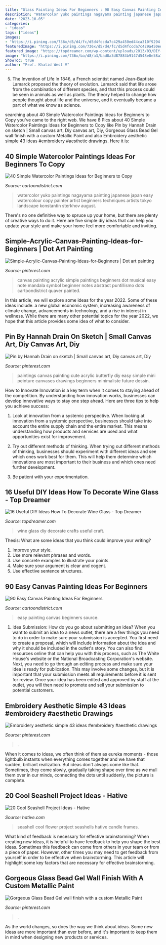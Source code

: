 ```yaml
---
title: "Glass Painting Ideas For Beginners : 90 Easy Canvas Painting Ideas For Beginners"
description: "Watercolor yuko paintings nagayama painting japanese japan easy watercolour copy painter artist beginners techniques artists tokyo landscape konstantin sterkhov august"
date: "2023-10-05"
categories:
- "ideas"
tags: ["ideas"]
images:
- "https://i.pinimg.com/736x/d5/d4/fc/d5d4fccda7c429a450ed44ca310f9294.jpg"
featuredImage: "https://i.pinimg.com/736x/d5/d4/fc/d5d4fccda7c429a450ed44ca310f9294.jpg"
featured_image: "https://topdreamer.com/wp-content/uploads/2013/03/DIY-Wine-Glass-5.jpg"
image: "https://i.pinimg.com/736x/ba/d8/a3/bad8a3d87884b9147d548e0e58a17271.jpg"
ShowToc: true
author: "Prof. Khalid West V"
---
```



5. The Invention of Life
In 1846, a French scientist named Jean-Baptiste Lamarck proposed the theory of evolution. Lamarck said that life arose from the combination of different species, and that this process could be seen in animals as well as plants. The theory helped to change how people thought about life and the universe, and it eventually became a part of what we know as science.

	

		
searching about 40 Simple Watercolor Paintings Ideas for Beginners to Copy you've came to the right web. We have 8 Pics about 40 Simple Watercolor Paintings Ideas for Beginners to Copy like Pin by Hannah Drain on sketch | Small canvas art, Diy canvas art, Diy, Gorgeous Glass Bead Gel wall finish with a custom Metallic Paint and also Embroidery aesthetic simple 43 ideas #embroidery #aesthetic drawings. Here it is:
		
    
## 40 Simple Watercolor Paintings Ideas For Beginners To Copy

<img loading=lazy src="http://www.cartoondistrict.com/wp-content/uploads/2018/12/Simple-Watercolor-Paintings-Ideas-for-Beginners-to-Copy14.jpg" onerror="this.onerror=null;this.src='https://tse3.mm.bing.net/th?id=OIP.RslgH-a7PP2H3iGL6wp4DAHaKC&amp;pid=15.1';" alt="40 Simple Watercolor Paintings Ideas for Beginners to Copy">

_Source: cartoondistrict.com_

>watercolor yuko paintings nagayama painting japanese japan easy watercolour copy painter artist beginners techniques artists tokyo landscape konstantin sterkhov august. 

	

There's no one definitive way to spruce up your home, but there are plenty of creative ways to do it. Here are five simple diy ideas that can help you update your style and make your home feel more comfortable and inviting.

    
## Simple-Acrylic-Canvas-Painting-Ideas-for-Beginners | Dot Art Painting

<img loading=lazy src="https://i.pinimg.com/736x/d5/d4/fc/d5d4fccda7c429a450ed44ca310f9294.jpg" onerror="this.onerror=null;this.src='https://tse1.mm.bing.net/th?id=OIP.fXcX0kVbilxeK3o5I0-kcAHaJ4&amp;pid=15.1';" alt="Simple-Acrylic-Canvas-Painting-Ideas-for-Beginners | Dot art painting">

_Source: pinterest.com_

>canvas painting acrylic simple paintings beginners dot musical easy note mandala symbol beginner notes abstract puntillismo dots cartoondistrict quaver painted. 

	

In this article, we will explore some ideas for the year 2022. Some of these ideas include: a new global economic system, increasing awareness of climate change, advancements in technology, and a rise in interest in wellness. While there are many other potential topics for the year 2022, we hope that this article provides some idea of what to consider.

    
## Pin By Hannah Drain On Sketch | Small Canvas Art, Diy Canvas Art, Diy

<img loading=lazy src="https://i.pinimg.com/736x/ba/d8/a3/bad8a3d87884b9147d548e0e58a17271.jpg" onerror="this.onerror=null;this.src='https://tse2.mm.bing.net/th?id=OIP.3OKrGZgl4qSglEmke1o4DQHaOs&amp;pid=15.1';" alt="Pin by Hannah Drain on sketch | Small canvas art, Diy canvas art, Diy">

_Source: pinterest.com_

>paintings canvas painting cute acrylic butterfly diy easy simple mini peinture canvases drawings beginners minimaliste future dessin. 

	

How to Innovate
Innovation is a key term when it comes to staying ahead of the competition. By understanding how innovation works, businesses can develop innovative ways to stay one step ahead. Here are three tips to help you achieve success:
1. Look at innovation from a systemic perspective. When looking at innovation from a systemic perspective, businesses should take into account the entire supply chain and the entire market. This means understanding how products and services are used and what opportunities exist for improvement.

2. Try out different methods of thinking. When trying out different methods of thinking, businesses should experiment with different ideas and see which ones work best for them. This will help them determine which innovations are most important to their business and which ones need further development.

3. Be patient with your experimentation.

    
## 16 Useful DIY Ideas How To Decorate Wine Glass - Top Dreamer

<img loading=lazy src="https://topdreamer.com/wp-content/uploads/2013/03/DIY-Wine-Glass-5.jpg" onerror="this.onerror=null;this.src='https://tse3.mm.bing.net/th?id=OIP.olSt0223pNKIpEXo3WhuawHaLK&amp;pid=15.1';" alt="16 Useful DIY Ideas How To Decorate Wine Glass - Top Dreamer">

_Source: topdreamer.com_

>wine glass diy decorate crafts useful craft. 

	

Thesis: What are some ideas that you think could improve your writing?
1. Improve your style.
2. Use more relevant phrases and words.
3. Use concrete examples to illustrate your points.
4. Make sure your argument is clear and cogent.
5. Use effective sentence structures.

    
## 90 Easy Canvas Painting Ideas For Beginners

<img loading=lazy src="http://www.cartoondistrict.com/wp-content/uploads/2017/06/Easy-Canvas-Painting-Ideas-For-Beginners15-1.jpg" onerror="this.onerror=null;this.src='https://tse2.mm.bing.net/th?id=OIP.95vW5q5Xz0Vw1UleV7OBFQHaKE&amp;pid=15.1';" alt="90 Easy Canvas Painting Ideas For Beginners">

_Source: cartoondistrict.com_

>easy painting canvas beginners source. 

	

1. Idea Submission: How do you go about submitting an idea?
When you want to submit an idea to a news outlet, there are a few things you need to do in order to make sure your submission is accepted. 
You first need to create a proposal, which will include information about the idea and why it should be included in the outlet's story. You can also find resources online that can help you with this process, such as The White House's website or the National Broadcasting Corporation's website. 
Next, you need to go through an editing process and make sure your idea is ready for publication. This may involve some changes, but it is important that your submission meets all requirements before it is sent for review. 
Once your idea has been edited and approved by staff at the outlet, you will then need to promote and sell your submission to potential customers.

    
## Embroidery Aesthetic Simple 43 Ideas #embroidery #aesthetic Drawings

<img loading=lazy src="https://i.pinimg.com/736x/3d/db/07/3ddb07b4f989e4c64dbd1e213fcf0741.jpg" onerror="this.onerror=null;this.src='https://tse2.mm.bing.net/th?id=OIP.xfCvp8JDSN1HrKrFWBiaOAHaLH&amp;pid=15.1';" alt="Embroidery aesthetic simple 43 ideas #embroidery #aesthetic drawings">

_Source: pinterest.com_

>. 

	

When it comes to ideas, we often think of them as eureka moments - those lightbulb instants when everything comes together and we have that sudden, brilliant realization. But ideas don't always come like that. Sometimes, they come slowly, gradually taking shape over time as we mull them over in our minds, connecting the dots until suddenly, the picture is complete.

    
## 20 Cool Seashell Project Ideas - Hative

<img loading=lazy src="https://hative.com/wp-content/uploads/2014/12/seashell-project-ideas/8-seashell-flower.jpg" onerror="this.onerror=null;this.src='https://tse1.mm.bing.net/th?id=OIP.DhHBkS07_Q0sr5Fnyjy0_QHaJ6&amp;pid=15.1';" alt="20 Cool Seashell Project Ideas - Hative">

_Source: hative.com_

>seashell cool flower project seashells hative candle frames. 

	

What kind of feedback is necessary for effective brainstorming?
When creating new ideas, it is helpful to have feedback to help you shape the best ideas. Sometimes this feedback can come from others in your team or from a piece of paper. However, other times you may need to get feedback from yourself in order to be effective when brainstorming. This article will highlight some key factors that are necessary for effective brainstorming.

    
## Gorgeous Glass Bead Gel Wall Finish With A Custom Metallic Paint

<img loading=lazy src="https://i.pinimg.com/736x/e0/3a/7c/e03a7c2faef685e54531f7d14f777257.jpg" onerror="this.onerror=null;this.src='https://tse2.mm.bing.net/th?id=OIP.3yxHfbNrrEDp1coRwwkdkAHaKh&amp;pid=15.1';" alt="Gorgeous Glass Bead Gel wall finish with a custom Metallic Paint">

_Source: pinterest.com_

>. 

	

As the world changes, so does the way we think about ideas. Some new ideas are more important than ever before, and it's important to keep them in mind when designing new products or services.

